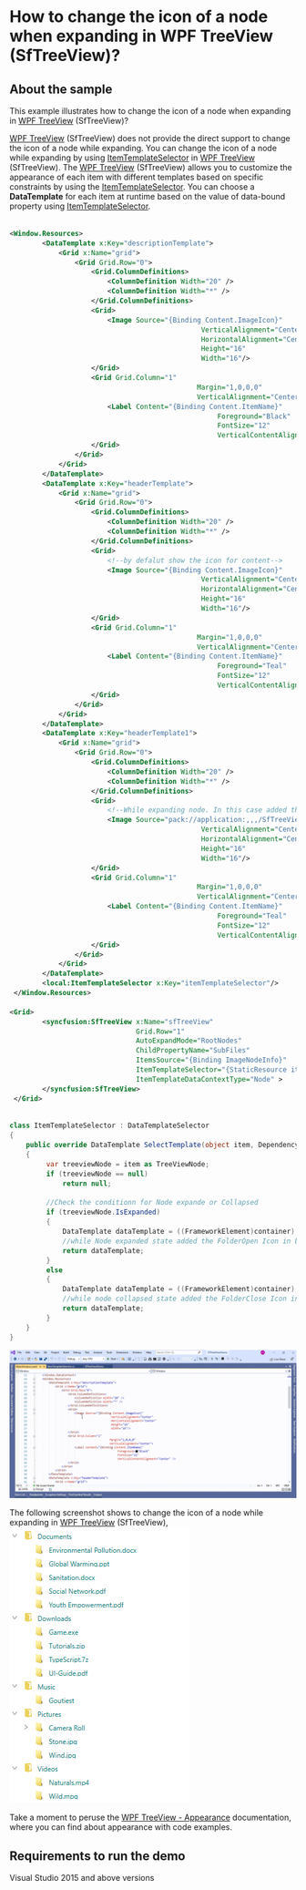 # How to change the icon of a node when expanding in WPF TreeView (SfTreeView)?

## About the sample
This example illustrates how to change the icon of a node when expanding in [WPF TreeView](https://www.syncfusion.com/wpf-controls/treeview) (SfTreeView)?

[WPF TreeView](https://www.syncfusion.com/wpf-controls/treeview) (SfTreeView) does not provide the direct support to change the icon of a node while expanding. You can change the icon of a node while expanding by using [ItemTemplateSelector](https://help.syncfusion.com/cr/wpf/Syncfusion.UI.Xaml.TreeView.SfTreeView.html#Syncfusion_UI_Xaml_TreeView_SfTreeView_ItemTemplateSelector) in [WPF TreeView](https://www.syncfusion.com/wpf-controls/treeview) (SfTreeView). The [WPF TreeView](https://www.syncfusion.com/wpf-controls/treeview) (SfTreeView) allows you to customize the appearance of each item with different templates based on specific constraints by using the [ItemTemplateSelector](https://help.syncfusion.com/cr/wpf/Syncfusion.UI.Xaml.TreeView.SfTreeView.html#Syncfusion_UI_Xaml_TreeView_SfTreeView_ItemTemplateSelector). You can choose a **DataTemplate** for each item at runtime based on the value of data-bound property using [ItemTemplateSelector](https://help.syncfusion.com/cr/wpf/Syncfusion.UI.Xaml.TreeView.SfTreeView.html#Syncfusion_UI_Xaml_TreeView_SfTreeView_ItemTemplateSelector).



```XML

<Window.Resources>
        <DataTemplate x:Key="descriptionTemplate">
            <Grid x:Name="grid">
                <Grid Grid.Row="0">
                    <Grid.ColumnDefinitions>
                        <ColumnDefinition Width="20" />
                        <ColumnDefinition Width="*" />
                    </Grid.ColumnDefinitions>
                    <Grid>
                        <Image Source="{Binding Content.ImageIcon}"
                                               VerticalAlignment="Center"
                                               HorizontalAlignment="Center"
                                               Height="16"
                                               Width="16"/>
                    </Grid>
                    <Grid Grid.Column="1"
                                              Margin="1,0,0,0"
                                              VerticalAlignment="Center">
                        <Label Content="{Binding Content.ItemName}"
                                                   Foreground="Black"
                                                   FontSize="12"
                                                   VerticalContentAlignment="Center" />
                    </Grid>
                </Grid>
            </Grid>
        </DataTemplate>
        <DataTemplate x:Key="headerTemplate">
            <Grid x:Name="grid">
                <Grid Grid.Row="0">
                    <Grid.ColumnDefinitions>
                        <ColumnDefinition Width="20" />
                        <ColumnDefinition Width="*" />
                    </Grid.ColumnDefinitions>
                    <Grid>
                        <!--by defalut show the icon for content-->
                        <Image Source="{Binding Content.ImageIcon}"
                                               VerticalAlignment="Center"
                                               HorizontalAlignment="Center"
                                               Height="16"
                                               Width="16"/>
                    </Grid>
                    <Grid Grid.Column="1"
                                              Margin="1,0,0,0"
                                              VerticalAlignment="Center">
                        <Label Content="{Binding Content.ItemName}"
                                                   Foreground="Teal"
                                                   FontSize="12"
                                                   VerticalContentAlignment="Center" />
                    </Grid>
                </Grid>
            </Grid>
        </DataTemplate>
        <DataTemplate x:Key="headerTemplate1">
            <Grid x:Name="grid">
                <Grid Grid.Row="0">
                    <Grid.ColumnDefinitions>
                        <ColumnDefinition Width="20" />
                        <ColumnDefinition Width="*" />
                    </Grid.ColumnDefinitions>
                    <Grid>
                        <!--While expanding node. In this case added the Icon for CloseFolder in template-->
                        <Image Source="pack://application:,,,/SfTreeViewDemo;component/Icons/treeview_folderClose.png"
                                               VerticalAlignment="Center"
                                               HorizontalAlignment="Center"
                                               Height="16"
                                               Width="16"/>
                    </Grid>
                    <Grid Grid.Column="1"
                                              Margin="1,0,0,0"
                                              VerticalAlignment="Center">
                        <Label Content="{Binding Content.ItemName}"
                                                   Foreground="Teal"
                                                   FontSize="12"
                                                   VerticalContentAlignment="Center" />
                    </Grid>
                </Grid>
            </Grid>
        </DataTemplate>
        <local:ItemTemplateSelector x:Key="itemTemplateSelector"/>
 </Window.Resources>

<Grid>
        <syncfusion:SfTreeView x:Name="sfTreeView" 
                               Grid.Row="1"                               
                               AutoExpandMode="RootNodes"                              
                               ChildPropertyName="SubFiles"                              
                               ItemsSource="{Binding ImageNodeInfo}" 
                               ItemTemplateSelector="{StaticResource itemTemplateSelector}" 
                               ItemTemplateDataContextType="Node" >
        </syncfusion:SfTreeView>
 </Grid>

```

```C#

class ItemTemplateSelector : DataTemplateSelector
{
    public override DataTemplate SelectTemplate(object item, DependencyObject container)
    {
         var treeviewNode = item as TreeViewNode;
         if (treeviewNode == null)
             return null;

         //Check the conditionn for Node expande or Collapsed 
         if (treeviewNode.IsExpanded)
         {
             DataTemplate dataTemplate = ((FrameworkElement)container).FindResource("headerTemplate") as DataTemplate;
             //while Node expanded state added the FolderOpen Icon in below mentioed temaplate
             return dataTemplate;
         }
         else
         {
             DataTemplate dataTemplate = ((FrameworkElement)container).FindResource("headerTemplate1") as DataTemplate;
             //while node collapsed state added the FolderClose Icon in below mentioed temaplate
             return dataTemplate;
         }
    }
}

```

![change the icon of a node when expanding in SfTreeView](ChangetheIconExpandedNode.gif)

The following screenshot shows to change the icon of a node while expanding in [WPF TreeView](https://www.syncfusion.com/wpf-controls/treeview) (SfTreeView),
![Shows icon change while node expanded in SfTreeView](IconChange.png)

Take a moment to peruse the [WPF TreeView - Appearance](https://help.syncfusion.com/wpf/treeview/appearance) documentation, where you can find about appearance with code examples.

## Requirements to run the demo
Visual Studio 2015 and above versions
